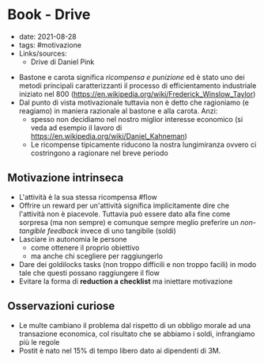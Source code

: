 # Book - Drive
- date: 2021-08-28
- tags: #motivazione
- Links/sources: 
	- Drive di Daniel Pink


* Bastone e carota significa *ricompensa e punizione* ed è stato uno dei metodi principali caratterizzanti il processo di efficientamento industriale iniziato nel 800 (https://en.wikipedia.org/wiki/Frederick_Winslow_Taylor)
* Dal punto di vista motivazionale tuttavia non è detto che ragioniamo (e reagiamo) in maniera razionale al bastone e alla carota. Anzi: 
	* spesso non decidiamo nel nostro miglior interesse economico (si veda ad esempio il lavoro di https://en.wikipedia.org/wiki/Daniel_Kahneman)
	* Le ricompense tipicamente riducono la nostra lungimiranza ovvero ci costringono a ragionare nel breve periodo

## Motivazione intrinseca
- L'attività è la sua stessa ricompensa #flow
- Offrire un reward per un'attività significa implicitamente dire che l'attività non è piacevole. Tuttavia può essere dato alla fine come sorpresa (ma non sempre) e comunque sempre meglio preferire un *non-tangible feedback* invece di uno tangibile (soldi)
- Lasciare in autonomia le persone 
	- come ottenere il proprio obiettivo 
	- ma anche chi scegliere per raggiungerlo 
- Dare dei goldilocks tasks (non troppo difficili e non troppo facili) in modo tale che questi possano raggiungere il flow
- Evitare la forma di **reduction a checklist** ma iniettare motivazione
## Osservazioni curiose
- Le multe cambiano il problema dal rispetto di un obbligo morale ad una transazione economica, col risultato che se abbiamo i soldi, infrangiamo più le regole
- Postit è nato nel 15% di tempo libero dato ai dipendenti di 3M. 